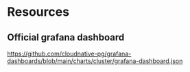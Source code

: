 # Resources

## Official grafana dashboard

<https://github.com/cloudnative-pg/grafana-dashboards/blob/main/charts/cluster/grafana-dashboard.json>
